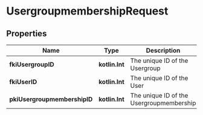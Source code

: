 
# UsergroupmembershipRequest

## Properties
Name | Type | Description | Notes
------------ | ------------- | ------------- | -------------
**fkiUsergroupID** | **kotlin.Int** | The unique ID of the Usergroup | 
**fkiUserID** | **kotlin.Int** | The unique ID of the User | 
**pkiUsergroupmembershipID** | **kotlin.Int** | The unique ID of the Usergroupmembership |  [optional]




